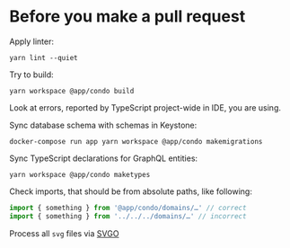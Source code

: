 Before you make a pull request
=====

Apply linter:

```shell
yarn lint --quiet
```

Try to build:

```shell
yarn workspace @app/condo build
```

Look at errors, reported by TypeScript project-wide in IDE, you are using.

Sync database schema with schemas in Keystone:

```shell
docker-compose run app yarn workspace @app/condo makemigrations
```

Sync TypeScript declarations for GraphQL entities:

```shell
yarn workspace @app/condo maketypes
```

Check imports, that should be from absolute paths, like following:

```jsx
import { something } from '@app/condo/domains/…' // correct
import { something } from '../../../domains/…' // incorrect
```

Process all `svg` files via [SVGO](https://jakearchibald.github.io/svgomg/)
